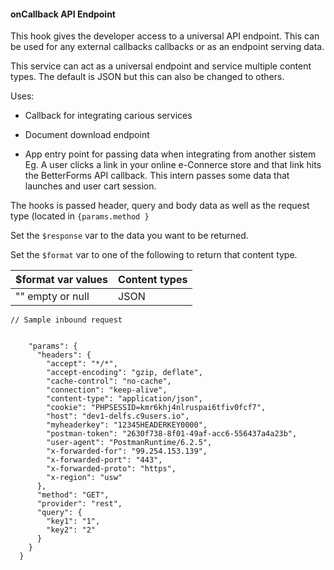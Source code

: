 #### onCallback API Endpoint

This hook gives the developer access to a universal API endpoint. This can be used for any external callbacks callbacks or as an endpoint serving data.

This service can act as a universal endpoint and service multiple content types. The default is JSON but this can also be changed to others.

Uses:

* Callback for integrating carious services

* Document download endpoint

* App entry point for passing data when integrating from another sistem Eg. A user clicks a link in your online e-Connerce store and that link hits the BetterForms API callback. This intern passes some data that launches and user cart session.

The hooks is passed header, query and body data  as well as the request type \(located in  `{params.method }`

Set the `$response` var to the data you want to be returned.

Set the `$format` var to one of the following to return that content type.



| $format var values | Content types |
| :--- | :--- |
| "" empty or null | JSON |



```
// Sample inbound request 


    "params": {
      "headers": {
        "accept": "*/*",
        "accept-encoding": "gzip, deflate",
        "cache-control": "no-cache",
        "connection": "keep-alive",
        "content-type": "application/json",
        "cookie": "PHPSESSID=kmr6khj4nlruspai6tfiv0fcf7",
        "host": "dev1-delfs.c9users.io",
        "myheaderkey": "12345HEADERKEY0000",
        "postman-token": "2630f738-8f01-49af-acc6-556437a4a23b",
        "user-agent": "PostmanRuntime/6.2.5",
        "x-forwarded-for": "99.254.153.139",
        "x-forwarded-port": "443",
        "x-forwarded-proto": "https",
        "x-region": "usw"
      },
      "method": "GET",
      "provider": "rest",
      "query": {
        "key1": "1",
        "key2": "2"
      }
    }
  }
```



